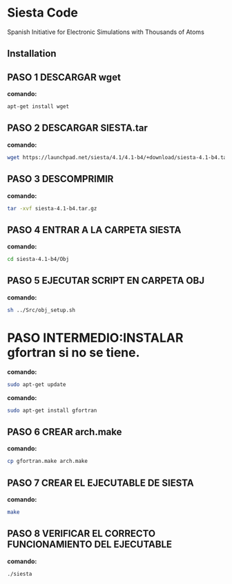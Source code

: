 # Siesta Code
Spanish Initiative for Electronic Simulations with Thousands of Atoms

## Installation

## PASO 1 DESCARGAR wget
**comando:**
```bash
apt-get install wget
```

## PASO 2 DESCARGAR SIESTA.tar

**comando:**
```bash
wget https://launchpad.net/siesta/4.1/4.1-b4/+download/siesta-4.1-b4.tar.gz
```

## PASO 3 DESCOMPRIMIR

**comando:**
```bash
tar -xvf siesta-4.1-b4.tar.gz
```

## PASO 4 ENTRAR A LA CARPETA SIESTA

**comando:**
```bash
cd siesta-4.1-b4/Obj
```

## PASO 5 EJECUTAR SCRIPT EN CARPETA OBJ

**comando:**
```bash
sh ../Src/obj_setup.sh
```

# PASO INTERMEDIO:INSTALAR gfortran si no se tiene.

**comando:**
```bash
sudo apt-get update
```
**comando:**
```bash
sudo apt-get install gfortran
```

## PASO 6 CREAR arch.make
**comando:**
```bash
cp gfortran.make arch.make
```

## PASO 7 CREAR EL EJECUTABLE DE SIESTA

**comando:**
```bash
make
```

## PASO 8 VERIFICAR EL CORRECTO FUNCIONAMIENTO DEL EJECUTABLE

**comando:**
```bash
./siesta
```

